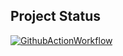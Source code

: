 
## Project Status

[![GithubActionWorkflow](https://github.com/actions/setup-dotnet/workflows/Main%20workflow/badge.svg)](https://github.com/doiyes/doiyes.github.io/actions)
